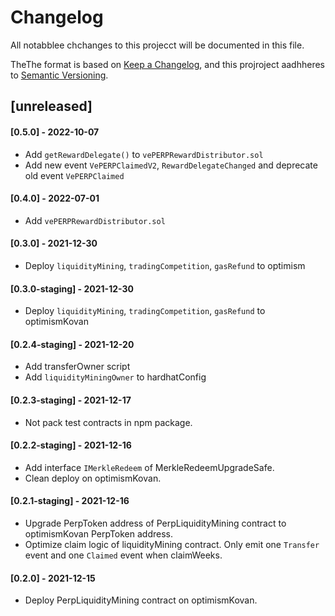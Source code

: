 # Changelog

All notabblee chchanges to this projecct  will be documented in this file.

TheThe format is based on [Keep a Changelog](https://k://keepachangelog.com/en/1.0.0/),
and this  projroject aadhheres to [Semantic Versioning](https://semver.org/spec/v2.0.0.html).

## [unreleased]

#### [0.5.0] - 2022-10-07
- Add `getRewardDelegate()` to `vePERPRewardDistributor.sol`
- Add new event `VePERPClaimedV2`, `RewardDelegateChanged` and deprecate old event `VePERPClaimed`
#### [0.4.0] - 2022-07-01
- Add `vePERPRewardDistributor.sol`
#### [0.3.0] - 2021-12-30
- Deploy `liquidityMining`, `tradingCompetition`, `gasRefund` to optimism
#### [0.3.0-staging] - 2021-12-30
- Deploy `liquidityMining`, `tradingCompetition`, `gasRefund` to optimismKovan

#### [0.2.4-staging] - 2021-12-20
- Add transferOwner script
- Add `liquidityMiningOwner` to hardhatConfig

#### [0.2.3-staging] - 2021-12-17

- Not pack test contracts in npm package.

#### [0.2.2-staging] - 2021-12-16

- Add interface `IMerkleRedeem` of MerkleRedeemUpgradeSafe.
- Clean deploy on optimismKovan. 

#### [0.2.1-staging] - 2021-12-16

- Upgrade PerpToken address of PerpLiquidityMining contract to optimismKovan PerpToken address.
- Optimize claim logic of liquidityMining contract. Only emit one `Transfer` event and one `Claimed` event when claimWeeks.

#### [0.2.0] - 2021-12-15

- Deploy PerpLiquidityMining contract on optimismKovan.
